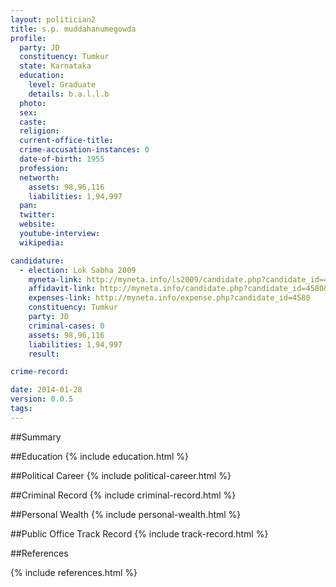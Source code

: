 ```yaml
---
layout: politician2
title: s.p. muddahanumegowda
profile: 
  party: JD
  constituency: Tumkur
  state: Karnataka
  education: 
    level: Graduate
    details: b.a.l.l.b
  photo: 
  sex: 
  caste: 
  religion: 
  current-office-title: 
  crime-accusation-instances: 0
  date-of-birth: 1955
  profession: 
  networth: 
    assets: 98,96,116
    liabilities: 1,94,997
  pan: 
  twitter: 
  website: 
  youtube-interview: 
  wikipedia: 

candidature: 
  - election: Lok Sabha 2009
    myneta-link: http://myneta.info/ls2009/candidate.php?candidate_id=4580
    affidavit-link: http://myneta.info/candidate.php?candidate_id=4580&scan=original
    expenses-link: http://myneta.info/expense.php?candidate_id=4580
    constituency: Tumkur 
    party: JD
    criminal-cases: 0
    assets: 98,96,116
    liabilities: 1,94,997
    result:  

crime-record: 

date: 2014-01-28
version: 0.0.5
tags: 
---
```

##Summary


##Education
{% include education.html %}


##Political Career
{% include political-career.html %}


##Criminal Record
{% include criminal-record.html %}


##Personal Wealth
{% include personal-wealth.html %}


##Public Office Track Record
{% include track-record.html %}


##References


{% include references.html %}
